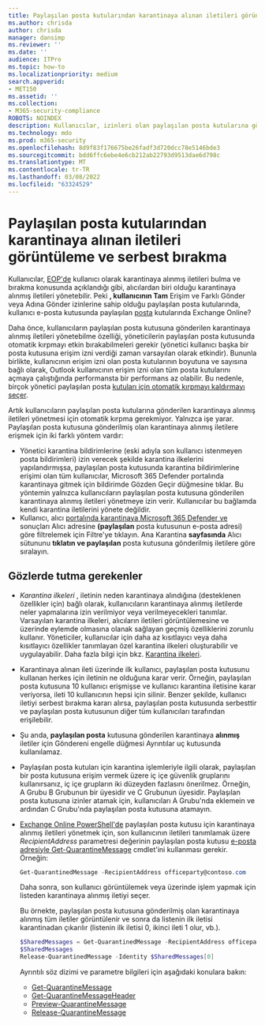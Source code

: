 ```yaml
---
title: Paylaşılan posta kutularından karantinaya alınan iletileri görüntüleme ve serbest bırakma
ms.author: chrisda
author: chrisda
manager: dansimp
ms.reviewer: ''
ms.date: ''
audience: ITPro
ms.topic: how-to
ms.localizationpriority: medium
search.appverid:
- MET150
ms.assetid: ''
ms.collection:
- M365-security-compliance
ROBOTS: NOINDEX
description: Kullanıcılar, izinleri olan paylaşılan posta kutularına gönderilen karantinaya alınmış iletileri görüntülemeyi ve bu iletiler üzerinde eylem yapmayı öğrenebilir.
ms.technology: mdo
ms.prod: m365-security
ms.openlocfilehash: 8d9f83f176675be26fadf3d720dcc78e5146bde3
ms.sourcegitcommit: bdd6ffc6ebe4e6cb212ab22793d9513dae6d798c
ms.translationtype: MT
ms.contentlocale: tr-TR
ms.lasthandoff: 03/08/2022
ms.locfileid: "63324529"
---
```

# <a name="view-and-release-quarantined-messages-from-shared-mailboxes"></a>Paylaşılan posta kutularından karantinaya alınan iletileri görüntüleme ve serbest bırakma

Kullanıcılar, [EOP'de](find-and-release-quarantined-messages-as-a-user.md) kullanıcı olarak karantinaya alınmış iletileri bulma ve bırakma konusunda açıklandığı gibi, alıcılardan biri olduğu karantinaya alınmış iletileri yönetebilir. Peki **, kullanıcının Tam** Erişim ve Farklı Gönder veya Adına Gönder izinlerine sahip olduğu paylaşılan posta kutularında, kullanıcı e-posta kutusunda paylaşılan [posta](/exchange/collaboration-exo/shared-mailboxes) kutularında Exchange Online?

Daha önce, kullanıcıların paylaşılan posta kutusuna gönderilen karantinaya alınmış iletileri yönetebilme özelliği, yöneticilerin paylaşılan posta kutusunda otomatik kırpmayı etkin bırakabilmeleri gerekir (yönetici kullanıcı başka bir posta kutusuna erişim izni verdiği zaman varsayılan olarak etkindir). Bununla birlikte, kullanıcının erişim izni olan posta kutularının boyutuna ve sayısına bağlı olarak, Outlook kullanıcının erişim izni olan tüm posta kutularını açmaya çalıştığında  performansta bir performans az olabilir. Bu nedenle, birçok yönetici paylaşılan posta [kutuları için otomatik kırpmayı kaldırmayı seçer](/outlook/troubleshoot/profiles-and-accounts/remove-automapping-for-shared-mailbox).

Artık kullanıcıların paylaşılan posta kutularına gönderilen karantinaya alınmış iletileri yönetmesi için otomatik kırpma gerekmiyor. Yalnızca işe yarar. Paylaşılan posta kutusuna gönderilmiş olan karantinaya alınmış iletilere erişmek için iki farklı yöntem vardır:

- Yönetici karantina bildirimlerine (eski [](quarantine-policies.md) adıyla son kullanıcı istenmeyen posta bildirimleri) izin verecek şekilde karantina ilkelerini yapılandırmışsa, paylaşılan posta kutusunda karantina bildirimlerine erişimi olan tüm kullanıcılar, Microsoft 365 Defender portalında karantinaya gitmek için bildirimde  Gözden Geçir düğmesine tıklar. Bu yöntemin yalnızca kullanıcıların paylaşılan posta kutusuna gönderilen karantinaya alınmış iletileri yönetmeye izin verir. Kullanıcılar bu bağlamda kendi karantina iletilerini yönete değildir.
- Kullanıcı, alıcı [portalında karantinaya Microsoft 365 Defender ve](find-and-release-quarantined-messages-as-a-user.md) sonuçları Alıcı  adresine **(paylaşılan** posta kutusunun e-posta adresi) göre filtrelemek için Filtre'ye tıklayın. Ana Karantina **sayfasında** Alıcı sütununu **tıklatın ve paylaşılan** posta kutusuna gönderilmiş iletilere göre sıralayın.

## <a name="things-to-keep-in-mind"></a>Gözlerde tutma gerekenler

- _Karantina ilkeleri_ , iletinin neden karantinaya alındığına (desteklenen özellikler için) bağlı olarak, kullanıcıların karantinaya alınmış iletilerde neler yapmalarına izin verilmiyor veya verilmeyecekleri tanımlar. Varsayılan karantina ilkeleri, alıcıların iletileri görüntülemesine ve üzerinde eylemde olmasına olanak sağlayan geçmiş özelliklerini zorunlu kullanır. Yöneticiler, kullanıcılar için daha az kısıtlayıcı veya daha kısıtlayıcı özellikler tanımlayan özel karantina ilkeleri oluşturabilir ve uygulayabilir. Daha fazla bilgi için bkz. [Karantina ilkeleri](quarantine-policies.md).

- Karantinaya alınan ileti üzerinde ilk kullanıcı, paylaşılan posta kutusunu kullanan herkes için iletinin ne olduğuna karar verir. Örneğin, paylaşılan posta kutusuna 10 kullanıcı erişmişse ve kullanıcı karantina iletisine karar veriyorsa, ileti 10 kullanıcının hepsi için silinir. Benzer şekilde, kullanıcı iletiyi serbest bırakma kararı alırsa, paylaşılan posta kutusunda serbesttir ve paylaşılan posta kutusunun diğer tüm kullanıcıları tarafından erişilebilir.

- Şu anda, **paylaşılan posta** kutusuna gönderilen karantinaya **alınmış** iletiler için Göndereni engelle düğmesi Ayrıntılar uç kutusunda kullanılamaz.

- Paylaşılan posta kutuları için karantina işlemleriyle ilgili olarak, paylaşılan bir posta kutusuna erişim vermek üzere iç içe güvenlik gruplarını kullanırsanız, iç içe grupların iki düzeyden fazlasını önerilmez. Örneğin, A Grubu B Grubunun bir üyesidir ve C Grubunun üyesidir. Paylaşılan posta kutusuna izinler atamak için, kullanıcıları A Grubu'nda eklemein ve ardından C Grubu'nda paylaşılan posta kutusuna atamayın.  

- [Exchange Online PowerShell'de](/powershell/exchange/connect-to-exchange-online-powershell) paylaşılan posta kutusu için karantinaya alınmış iletileri yönetmek için, son kullanıcının iletileri tanımlamak üzere _RecipientAddress_ parametresi değerinin paylaşılan posta kutusu [e-posta adresiyle Get-QuarantineMessage](/powershell/module/exchange/get-quarantinemessage) cmdlet'ini kullanması gerekir. Örneğin:

  ```powershell
  Get-QuarantinedMessage -RecipientAddress officeparty@contoso.com
  ```

  Daha sonra, son kullanıcı görüntülemek veya üzerinde işlem yapmak için listeden karantinaya alınmış iletiyi seçer.

  Bu örnekte, paylaşılan posta kutusuna gönderilmiş olan karantinaya alınmış tüm iletiler görüntülenir ve sonra da listenin ilk iletisi karantinadan çıkarılır (listenin ilk iletisi 0, ikinci ileti 1 olur, vb.).

  ```powershell
  $SharedMessages = Get-QuarantinedMessage -RecipientAddress officeparty@contoso.com | select -ExpandProperty Identity
  $SharedMessages
  Release-QuarantinedMessage -Identity $SharedMessages[0]
  ```

  Ayrıntılı söz dizimi ve parametre bilgileri için aşağıdaki konulara bakın:

  - [Get-QuarantineMessage](/powershell/module/exchange/get-quarantinemessage)
  - [Get-QuarantineMessageHeader](/powershell/module/exchange/get-quarantinemessageheader)
  - [Preview-QuarantineMessage](/powershell/module/exchange/preview-quarantinemessage)
  - [Release-QuarantineMessage](/powershell/module/exchange/release-quarantinemessage)
